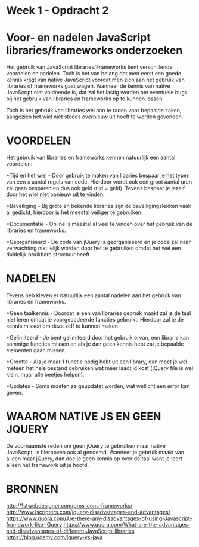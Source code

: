 # Week 1 - Opdracht 2
# Voor- en nadelen JavaScript libraries/frameworks onderzoeken


Het gebruik van JavaScript libraries/Frameworks kent verschillende voordelen en nadelen.
Toch is het van belang dat men eerst een goede kennis krijgt van native JavaScript voordat men zich aan het gebruik van libraries of frameworks gaat wagen.
Wanneer de kennis van native JavaScript niet voldoende is, dat zal het lastig worden om eventuele bugs bij het gebruik van libraries en frameworks op te kunnen lossen.

Toch is het gebruik van libraries wel aan te raden voor bepaalde zaken, aangezien het wiel niet steeds overnieuw uit hoeft te worden gevonden.


# VOORDELEN #
Het gebruik van libraries en frameworks kennen natuurlijk een aantal voordelen:

*Tijd en het wiel - Door gebruik te maken van libaries bespaar je het typen van een x aantal regels van code. Hierdoor wordt ook een groot aantal uren zal gaan besparen en dus ook geld (tijd = geld). Tevens bespaar je jezelf door het wiel niet opnieuw uit te vinden.

*Beveiliging - Bij grote en bekende libraries zijn de beveiligingslekken vaak al gedicht, hierdoor is het meestal veiliger te gebruiken.

*Documentatie - Online is meestal al veel te vinden over het gebruik van de libraries en frameworks.

*Georganiseerd - De code van jQuery is georganiseerd en je code zal naar verwachting niet lelijk worden door het te gebruiken omdat het wel een duidelijk bruikbare structuur heeft.


# NADELEN #
Tevens heb kleven er natuurlijk een aantal nadelen aan het gebruik van libraries en frameworks.

*Geen taalkennis - Doordat je een van libraries gebruik maakt zal je de taal niet leren omdat je voorgecodeerde functies gebruikt. Hierdoor zal je de kennis missen om deze zelf te kunnen maken.

*Gelimiteerd - Je bent gelimiteerd door het gebruik ervan, een librarie kan sommige functies missen en als je dan geen kennis hebt zal je bepaalde elementen gaan missen.

*Grootte - Als je maar 1 functie nodig hebt uit een library, dan moet je wel meteen het hele bestand gebruiken wat meer laadtijd kost (jQuery file is wel klein, maar alle beetjes helpen).

*Updates - Soms moeten ze geupdatet worden, wat wellicht een error kan geven.


# WAAROM NATIVE JS EN GEEN JQUERY #
De voornaamste reden om geen jQuery te gebruiken maar native JavaScript, is hierboven ook al genoemd. Wanneer je gebruik maakt van alleen maar jQuery, dan doe je geen kennis op over de taal want je leert alleen het framework uit je hoofd.



# BRONNEN #
http://1stwebdesigner.com/pros-cons-frameworks/
http://www.jscripters.com/jquery-disadvantages-and-advantages/
https://www.quora.com/Are-there-any-disadvantages-of-using-Javascript-framework-like-jQuery
https://www.quora.com/What-are-the-advantages-and-disadvantages-of-different-JavaScript-libraries
https://blog.udemy.com/jquery-vs-java
